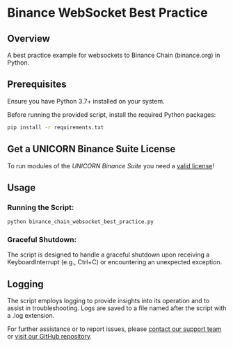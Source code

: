 # Binance WebSocket Best Practice
## Overview
A best practice example for websockets to Binance Chain (binance.org) in Python.

## Prerequisites
Ensure you have Python 3.7+ installed on your system. 

Before running the provided script, install the required Python packages:
```bash
pip install -r requirements.txt
```
## Get a UNICORN Binance Suite License
To run modules of the *UNICORN Binance Suite* you need a [valid license](https://shop.lucit.services)!

## Usage
### Running the Script:
```bash
python binance_chain_websocket_best_practice.py
```

### Graceful Shutdown:
The script is designed to handle a graceful shutdown upon receiving a KeyboardInterrupt (e.g., Ctrl+C) or encountering 
an unexpected exception.

## Logging
The script employs logging to provide insights into its operation and to assist in troubleshooting. Logs are saved to a 
file named after the script with a .log extension.

For further assistance or to report issues, please [contact our support team](https://www.lucit.tech/get-support.html) 
or [visit our GitHub repository](https://github.com/LUCIT-Systems-and-Development/unicorn-binance-websocket-api).